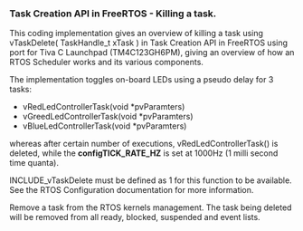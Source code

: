 ### Task Creation API in FreeRTOS - Killing a task.</br>
This coding implementation gives an overview of killing a task using vTaskDelete( TaskHandle_t xTask ) in Task Creation API in FreeRTOS using port for Tiva C Launchpad (TM4C123GH6PM), giving an overview of how an RTOS Scheduler works and its various components.</br>

The implementation toggles on-board LEDs using a pseudo delay for 3 tasks: 
- vRedLedControllerTask(void *pvParamters)
- vGreedLedControllerTask(void *pvParamters)
- vBlueLedControllerTask(void *pvParamters)</br>

whereas after certain number of executions, vRedLedControllerTask() is deleted, while the **configTICK_RATE_HZ** is set at 1000Hz (1 milli second time quanta).

INCLUDE_vTaskDelete must be defined as 1 for this function to be available. See the RTOS Configuration documentation for more information.

Remove a task from the RTOS kernels management. The task being deleted will be removed from all ready, blocked, suspended and event lists.
